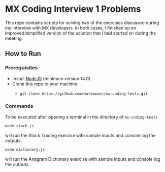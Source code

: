 # MX Coding Interview 1 Problems

This repo contains scripts for solving two of the exercises discussed during my interview with MX developers. In both cases, I finished up an improved/simplified version of the solution that I had started on during the meeting.

## How to Run

### Prerequisites

-   Install [NodeJS](https://nodejs.org/en/download) (minimum version 14.0)
-   Clone this repo to your machine
    -   ```bash
        git clone https://github.com/mateowinn/mx-coding-tests.git
        ```

### Commands

To be executed after opening a terminal in the directory of `mx-coding-tests`

```bash
node stock.js
```

will run the Stock Trading exercise with sample inputs and console log the outputs.

```bash
node dictionary.js
```

will run the Anagram Dictionary exercise with sample inputs and console log the outputs.
